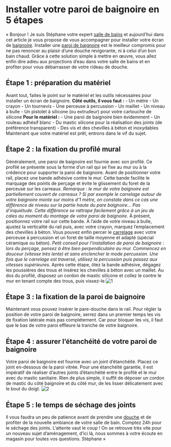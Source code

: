 ##
# **Installer votre paroi de baignoire en 5 étapes**
« Bonjour !
Je suis Stéphane votre expert [salle de bains](https://www.lapeyre.fr/bain-CCU0002) et aujourd’hui dans cet article je vous propose de vous accompagner pour installer votre écran de [baignoire](https://www.lapeyre.fr/baignoires-CCN688043).
Installer une [paroi de baignoire](https://www.lapeyre.fr/ecrans-pour-baignoire-CCN0122) est le meilleur compromis pour ne pas renoncer au plaisir d’une douche revigorante, ni à celui d’un bon bain chaud. Grâce à cette solution simple à mettre en œuvre, vous allez enfin dire adieu aux projections d’eau dans votre salle de bains et en profiter pour vous débarrasser de votre rideau de douche.
## **Étape 1 : préparation du matériel**
Avant tout, faites le point sur le matériel et les outils nécessaires pour installer un écran de baignoire.
**Côté outils, il vous faut :**
\- Un mètre
\- Un crayon
\- Un tournevis
\- Une perceuse à percussion
\- Un maillet
\- Un niveau à bulle
\- Un pistolet à silicone (ou extrudeur) pour votre cartouche de silicone
**Pour le matériel :**
\- Une paroi de baignoire bien évidemment
\- Un rouleau adhésif blanc
\- Du mastic silicone pour la réalisation des joints (de préférence transparent)
\- Des vis et des chevilles à béton et inoxydables
Maintenant que votre matériel est prêt, entrons dans le vif du sujet.
## **Étape 2 : la fixation du profilé mural**
Généralement, une paroi de baignoire est fournie avec son profilé. Ce profilé se présente sous la forme d’un rail qui se fixe au mur ou à la crédence pour supporter la paroi de baignoire. Avant de positionner votre rail, placez une bande adhésive contre le mur. Cette bande facilite le marquage des points de perçage et évite le glissement du foret de la perceuse sur les carreaux.
_Remarque_ : _le mur de votre baignoire est partiellement couvert de carreaux ? Si par exemple le carrelage autour de votre baignoire monte sur moins d'1 mètre, on constate dans ce cas une différence de niveau sur la partie haute du pare baignoire... Pas d’inquiétude. Cette différence se rattrape facilement grâce à un jeu de cales au moment du montage de votre paroi de baignoire._
À présent, positionnez votre rail sur cette bande. À l’aide de votre niveau à bulle, ajustez la verticalité du rail puis, avec votre crayon, marquez l’emplacement des chevilles à béton. Vous pouvez enfin percer le [carrelage](https://www.lapeyre.fr/carrelages-salle-bains-CCN0183) avec votre perceuse à percussion et un foret de taille moyenne et adapté (spécial céramique ou béton).
_Petit conseil pour l’installation de paroi de baignoire : lors du perçage, pensez à être bien perpendiculaire au mur. Commencez en douceur (vitesse très lente) et sans enclencher le mode percussion. Une fois que le carrelage est traversé, utilisez la percussion puis passez aux vitesses supérieures._
Après cette étape, ôtez la bande adhésive, dégagez les poussières des trous et insérez les chevilles à béton avec un maillet. Au dos du profilé, disposez un cordon de mastic silicone et collez le contre le mur en tenant compte des trous, puis vissez-le
![1](http://www.lapeyre.fr/img/contrib/32e47f8610202c1b/paroie-douche-ok.jpg)
## **Étape 3 : la fixation de la paroi de baignoire**
Maintenant vous pouvez insérer le pare-douche dans le rail. Pour régler la position de votre paroi de baignoire, serrez dans un premier temps les vis de fixation latérale mais pas complétement. Car pour bloquer les vis, il faut que le bas de votre paroi effleure la tranche de votre baignoire.
## **Étape 4 : assurer l’étanchéité de votre paroi de baignoire**
Votre paroi de baignoire est fournie avec un joint d’étanchéité. Placez ce joint en-dessous de la paroi vitrée. Pour une étanchéité garantie, il est impératif de réaliser d’autres joints d’étanchéité entre le profilé et le mur avec du mastic sanitaire. Rien de plus simple, il suffit de déposer un cordon de mastic du côté baignoire et du côté mur, de les lisser délicatement avec le bout du doigt.
![2](http://www.lapeyre.fr/img/contrib/32e47f8610202c24/baignoire-ok.jpg)
## **Étape 5 : le temps de séchage des joints**
Il vous faudra un peu de patience avant de prendre une [douche](https://www.lapeyre.fr/cabines-completes-CCN0125) et de profiter de la nouvelle ambiance de votre salle de bain. Comptez 24h pour le séchage des joints. L’attente vaut le coup !
On se retrouve très vite pour un nouveau sujet d’aménagement, d’ici là, nous sommes à votre écoute en magasin pour toutes vos questions.
Stéphane »